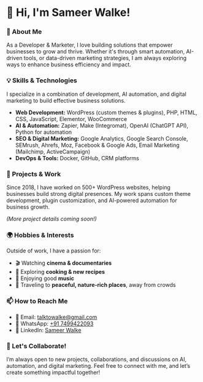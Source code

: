 # 👋 Hi, I'm Sameer Walke!  

### 🚀 About Me  
As a Developer & Marketer, I love building solutions that empower businesses to grow and thrive. Whether it's through smart automation, AI-driven tools, or data-driven marketing strategies, I am always exploring ways to enhance business efficiency and impact.  

### 💡 Skills & Technologies  
I specialize in a combination of development, AI automation, and digital marketing to build effective business solutions.  

- **Web Development:** WordPress (custom themes & plugins), PHP, HTML, CSS, JavaScript, Elementor, WooCommerce  
- **AI & Automation:** Zapier, Make (Integromat), OpenAI (ChatGPT API), Python for automation  
- **SEO & Digital Marketing:** Google Analytics, Google Search Console, SEMrush, Ahrefs, Moz, Facebook & Google Ads, Email Marketing (Mailchimp, ActiveCampaign)  
- **DevOps & Tools:** Docker, GitHub, CRM platforms  

### 🚀 Projects & Work  
Since 2018, I have worked on 500+ WordPress websites, helping businesses build strong digital presences. My work spans custom theme development, plugin customization, and AI-powered automation for business growth.  

*(More project details coming soon!)*  

### 🌍 Hobbies & Interests  
Outside of work, I have a passion for:  
- 🎬 Watching **cinema & documentaries**  
- 🍳 Exploring **cooking & new recipes**  
- 🎵 Enjoying good **music**  
- 🌿 Traveling to **peaceful, nature-rich places**, away from crowds  

### 📫 How to Reach Me  
- 📧 Email: [talktowalke@gmail.com](mailto:talktowalke@gmail.com)  
- 💬 WhatsApp: [+91 7499422093](https://wa.me/917499422093)  
- 🔗 LinkedIn: [Sameer Walke](https://www.linkedin.com/in/sameerwalke)  

### 🚀 Let's Collaborate!  
I’m always open to new projects, collaborations, and discussions on AI, automation, and digital marketing. Feel free to connect with me, and let’s create something impactful together!